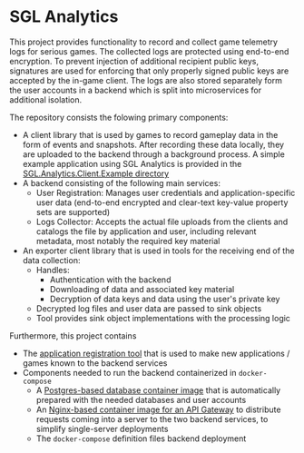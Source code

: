 # SGL Analytics

This project provides functionality to record and collect game telemetry logs for serious games.
The collected logs are protected using end-to-end encryption.
To prevent injection of additional recipient public keys, signatures are used for enforcing that only properly signed public keys are accepted by the in-game client.
The logs are also stored separately form the user accounts in a backend which is split into microservices for additional isolation.

The repository consists the folowing primary components:
- A client library that is used by games to record gameplay data in the form of events and snapshots.
	After recording these data locally, they are uploaded to the backend through a background process.
	A simple example application using SGL Analytics is provided in the [SGL.Analytics.Client.Example directory](SGL.Analytics.Client.Example/)
- A backend consisting of the following main services:
	- User Registration: Manages user credentials and application-specific user data (end-to-end encrypted and clear-text key-value property sets are supported)
	- Logs Collector: Accepts the actual file uploads from the clients and catalogs the file by application and user, including relevant metadata, most notably the required key material
- An exporter client library that is used in tools for the receiving end of the data collection:
	- Handles:
		- Authentication with the backend
		- Downloading of data and associated key material
		- Decryption of data keys and data using the user's private key
	- Decrypted log files and user data are passed to sink objects
	- Tool provides sink object implementations with the processing logic

Furthermore, this project contains
- The [application registration tool](SGL.Analytics.Backend.AppRegistrationTool/index.md) that is used to make new applications / games known to the backend services
- Components needed to run the backend containerized in `docker-compose`
	- A [Postgres-based database container image](SGL.Analytics.Backend.DB/) that is automatically prepared with the needed databases and user accounts
	- An [Nginx-based container image for an API Gateway](SGL.Analytics.Backend.APIGW/) to distribute requests coming into a server to the two backend services, to simplify single-server deployments
	- The `docker-compose` definition files backend deployment
